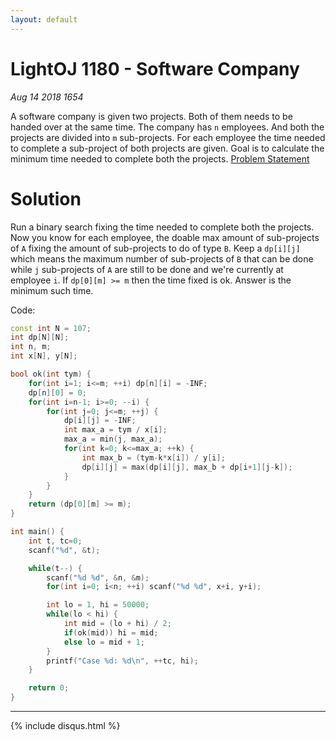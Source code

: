 ```yaml
---
layout: default
---
```


# LightOJ 1180 - Software Company
_Aug 14 2018 1654_

A software company is given two projects. Both of them needs to be handed over at the same time. The company has `n` employees. And both the projects are divided into `m` sub-projects. For each employee the time needed to complete a sub-project of both projects are given. Goal is to calculate the minimum time needed to complete both the projects. [Problem Statement](http://lightoj.com/volume_showproblem.php?problem=1180)

# Solution

Run a binary search fixing the time needed to complete both the projects. Now you know for each employee, the doable max amount of sub-projects of `A` fixing the amount of sub-projects to do of type `B`. Keep a `dp[i][j]` which means the maximum number of sub-projects of `B` that can be done while `j` sub-projects of `A` are still to be done and we're currently at employee `i`. If `dp[0][m] >= m` then the time fixed is ok. Answer is the minimum such time.

Code:

```cpp
const int N = 107;
int dp[N][N];
int n, m;
int x[N], y[N];

bool ok(int tym) {
    for(int i=1; i<=m; ++i) dp[n][i] = -INF;
    dp[n][0] = 0;
    for(int i=n-1; i>=0; --i) {
        for(int j=0; j<=m; ++j) {
            dp[i][j] = -INF;
            int max_a = tym / x[i];
            max_a = min(j, max_a);
            for(int k=0; k<=max_a; ++k) {
                int max_b = (tym-k*x[i]) / y[i];
                dp[i][j] = max(dp[i][j], max_b + dp[i+1][j-k]);
            }
        }
    }
    return (dp[0][m] >= m);
}

int main() {
    int t, tc=0;
    scanf("%d", &t);

    while(t--) {
        scanf("%d %d", &n, &m);
        for(int i=0; i<n; ++i) scanf("%d %d", x+i, y+i);

        int lo = 1, hi = 50000;
        while(lo < hi) {
            int mid = (lo + hi) / 2;
            if(ok(mid)) hi = mid;
            else lo = mid + 1;
        }
        printf("Case %d: %d\n", ++tc, hi);
    }

    return 0;
}
```

***

{% include disqus.html %}
